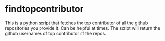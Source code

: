 # findtopcontributor
This is a python script that fetches the top contributor of all the github repositories you provide it. Can be helpful at times.
The script will return the github usernames of top contributor of the repos.
